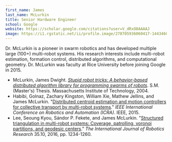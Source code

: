 ```yaml
---
first_name: James
last_name: McLurkin
title: Senior Hardware Engineer
school: Google
website: https://scholar.google.com/citations?user=V_dRxO8AAAAJ
image: https://i1.rgstatic.net/ii/profile.image/278705936060417-1443460081163_Q512/James_Mclurkin.jpg
---
```

Dr. McLurkin is a pioneer in swarm robotics and has developed multiple large (100+) multi-robot systems. His research interests include multi-robot estimation, formation control, distributed algorithms, and computational geometry.  Dr. McLurkin was faculty at Rice University before joining Google in 2015.
* McLurkin, James Dwight. _[Stupid robot tricks: A behavior-based distributed algorithm library for programming swarms of robots](https://dspace.mit.edu/handle/1721.1/28550)_. S.M. (Master's) Thesis. Massachusetts Institute of Technology, 2004.
* Habibi, Golnaz, Zachary Kingston, William Xie, Mathew Jellins, and James McLurkin. "[Distributed centroid estimation and motion controllers for collective transport by multi-robot systems](https://ieeexplore.ieee.org/stamp/stamp.jsp?arnumber=7139356&casa_token=gFk33QHlS7cAAAAA:lMrf0IIBr0kUZXMjfnL4vs9ywUubZaJiE4VXJXanhURy5keHio2tzF_DQ7_PiaW_61cgyGET&tag=1)." _IEEE International Conference on Robotics and Automation (ICRA)_. IEEE, 2015.
* Lee, Seoung Kyou, Sándor P. Fekete, and James McLurkin. "[Structured triangulation in multi-robot systems: Coverage, patrolling, voronoi partitions, and geodesic centers](https://journals.sagepub.com/doi/abs/10.1177/0278364915624974)." _The International Journal of Robotics Research_ 35.10, 2016, pp. 1234-1260.
